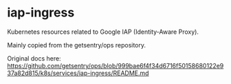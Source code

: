# iap-ingress

Kubernetes resources related to Google IAP (Identity-Aware Proxy).

Mainly copied from the getsentry/ops repository.

Original docs here: https://github.com/getsentry/ops/blob/999bae6f4f34d6716f50158680122e937a82d815/k8s/services/iap-ingress/README.md
